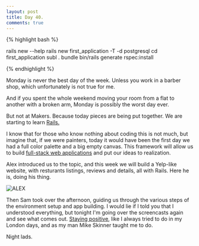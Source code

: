 ```yaml
---
layout: post
title: Day 40.
comments: true
---
```


{% highlight bash %}

rails new --help
rails new first_application -T -d postgresql
cd first_application
subl .
bundle
bin/rails generate rspec:install

{% endhighlight %}

<!--more-->

Monday is never the best day of the week. Unless you work in a barber shop, which unfortunately is not true for me.

And if you spent the whole weekend moving your room from a flat to another with a broken arm, Monday is possibly the worst day ever.

But not at Makers. Because today pieces are being put together. We are starting to learn [Rails.](http://rubyonrails.org/)

I know that for those who know nothing about coding this is not much, but imagine that, if we were painters, today it would have been the first day we had a full color palette and a big empty canvas. This framework will allow us to build [full-stack web applications](http://en.wikipedia.org/wiki/Solution_stack) and put our ideas to realization.

Alex introduced us to the topic, and this week we will build a Yelp-like website, with resturants listings, reviews and details, all with Rails. Here he is, doing his thing.

![ALEX](http://federicomaffei.github.io/public/images/alex.jpg)

Then Sam took over the afternoon, guiding us through the various steps of the environment setup and app building. I would lie if I told you that I understood everything, but tonight I'm going over the screencasts again and see what comes out. [Staying positive](http://youtu.be/SrYHoGMmR1s), like I always tried to do in my London days, and as my man Mike Skinner taught me to do.

Night lads.
